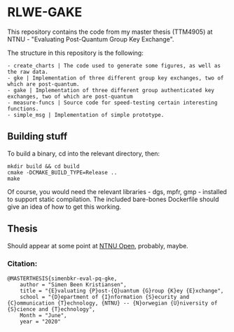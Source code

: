 # RLWE-GAKE

This repository contains the code from my master thesis (TTM4905) at NTNU - "Evaluating Post-Quantum Group Key Exchange".

The structure in this repository is the following:
```
- create_charts | The code used to generate some figures, as well as the raw data.
- gke | Implementation of three different group key exchanges, two of which are post-quantum.
- gake | Implementation of three different group authenticated key exchanges, two of which are post-quantum
- measure-funcs | Source code for speed-testing certain interesting functions.
- simple_msg | Implementation of simple prototype.
```

## Building stuff
To build a binary, cd into the relevant directory, then:
```
mkdir build && cd build
cmake -DCMAKE_BUILD_TYPE=Release ..
make
```
Of course, you would need the relevant libraries - dgs, mpfr, gmp - installed to support static compilation. The included bare-bones Dockerfile should give an idea of how to get this working.

## Thesis
Should appear at some point at [NTNU Open](https://ntnuopen.ntnu.no/ntnu-xmlui/), probably, maybe.

### Citation:
```
@MASTERTHESIS{simenbkr-eval-pq-gke,
	author = "Simen Been Kristiansen",
	title = "{E}valuating {P}ost-{Q}uantum {G}roup {K}ey {E}xchange",
	school = "{D}epartment of {I}nformation {S}ecurity and {C}ommunication {T}echnology, {NTNU} -- {N}orwegian {U}niversity of {S}cience and {T}echnology",
	Month = "June",
	year = "2020"
```
